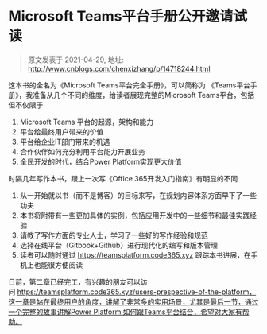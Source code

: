 # Microsoft Teams平台手册公开邀请试读 
> 原文发表于 2021-04-29, 地址: http://www.cnblogs.com/chenxizhang/p/14718244.html 


<p><span>这本书的全名为《Microsoft Teams平台完全手册》，可以简称为 《Teams平台手册》，我准备从几个不同的维度，给读者展现完整的Microsoft Teams平台，包括但不仅限于
</span></p><ol><li><div><span>Microsoft Teams 平台的起源，架构和能力
</span></div></li><li><div><span>平台给最终用户带来的价值
</span></div></li><li><div><span>平台给企业IT部门带来的机遇
</span></div></li><li><div><span>合作伙伴如何充分利用平台能力开展业务
</span></div></li><li><div><span>全民开发的时代，结合Power Platform实现更大价值
</span></div></li></ol><p><span>时隔几年写作本书，跟上一次写《Office 365开发入门指南》有明显的不同
</span></p><ol><li><div><span>从一开始就以书（而不是博客）的目标来写，在规划内容体系方面早下了一些功夫
</span></div></li><li><div><span>本书将附带有一些更加具体的实例，包括应用开发中的一些细节和最佳实践经验
</span></div></li><li><div><span>请教了写作方面的专业人士，学习了一些好的写作经验和规范
</span></div></li><li><div><span>选择在线平台（Gitbook+Github）进行现代化的编写和版本管理
</span></div></li><li><div><span>读者可以随时通过 <a href="https://teamsplatform.code365.xyz" target="_blank"><span>https://teamsplatform.code365.xyz</span></a> 跟踪本书进展，在手机上也能很方便阅读
</span></div></li></ol><p><span><span>日前，第二章已经完工，有兴趣的朋友可以访问 <a href="https%3A/teamsplatform.code365.xyz/users-prespective-of-the-platform" target="_blank"/></span><span><span>https://</span><span>teamsplatform.code365.xyz</span><span>/users-prespective-of-the-platform</span><span>， 这一章是站在最终用户的角度，讲解了非常多的实用场景，尤其是最后一节，通过一个完整的故事讲解Power Platform 如何跟Teams平台结合，希望对大家有帮助。
</span></span></span></p>